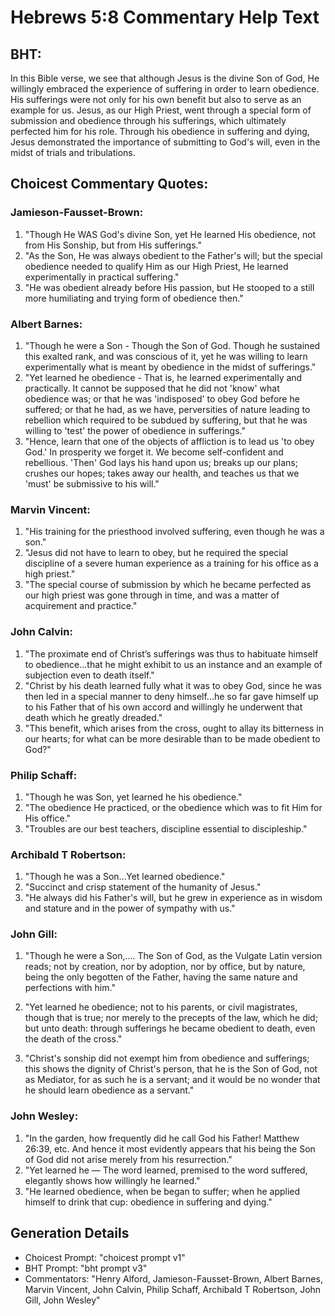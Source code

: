 # Hebrews 5:8 Commentary Help Text

## BHT:
In this Bible verse, we see that although Jesus is the divine Son of God, He willingly embraced the experience of suffering in order to learn obedience. His sufferings were not only for his own benefit but also to serve as an example for us. Jesus, as our High Priest, went through a special form of submission and obedience through his sufferings, which ultimately perfected him for his role. Through his obedience in suffering and dying, Jesus demonstrated the importance of submitting to God's will, even in the midst of trials and tribulations.

## Choicest Commentary Quotes:
### Jamieson-Fausset-Brown:
1. "Though He WAS God's divine Son, yet He learned His obedience, not from His Sonship, but from His sufferings."
2. "As the Son, He was always obedient to the Father's will; but the special obedience needed to qualify Him as our High Priest, He learned experimentally in practical suffering."
3. "He was obedient already before His passion, but He stooped to a still more humiliating and trying form of obedience then."

### Albert Barnes:
1. "Though he were a Son - Though the Son of God. Though he sustained this exalted rank, and was conscious of it, yet he was willing to learn experimentally what is meant by obedience in the midst of sufferings."
2. "Yet learned he obedience - That is, he learned experimentally and practically. It cannot be supposed that he did not 'know' what obedience was; or that he was 'indisposed' to obey God before he suffered; or that he had, as we have, perversities of nature leading to rebellion which required to be subdued by suffering, but that he was willing to 'test' the power of obedience in sufferings."
3. "Hence, learn that one of the objects of affliction is to lead us 'to obey God.' In prosperity we forget it. We become self-confident and rebellious. 'Then' God lays his hand upon us; breaks up our plans; crushes our hopes; takes away our health, and teaches us that we 'must' be submissive to his will."

### Marvin Vincent:
1. "His training for the priesthood involved suffering, even though he was a son."
2. "Jesus did not have to learn to obey, but he required the special discipline of a severe human experience as a training for his office as a high priest."
3. "The special course of submission by which he became perfected as our high priest was gone through in time, and was a matter of acquirement and practice."

### John Calvin:
1. "The proximate end of Christ’s sufferings was thus to habituate himself to obedience...that he might exhibit to us an instance and an example of subjection even to death itself."
2. "Christ by his death learned fully what it was to obey God, since he was then led in a special manner to deny himself...he so far gave himself up to his Father that of his own accord and willingly he underwent that death which he greatly dreaded."
3. "This benefit, which arises from the cross, ought to allay its bitterness in our hearts; for what can be more desirable than to be made obedient to God?"

### Philip Schaff:
1. "Though he was Son, yet learned he his obedience." 
2. "The obedience He practiced, or the obedience which was to fit Him for His office."
3. "Troubles are our best teachers, discipline essential to discipleship."

### Archibald T Robertson:
1. "Though he was a Son...Yet learned obedience." 
2. "Succinct and crisp statement of the humanity of Jesus."
3. "He always did his Father's will, but he grew in experience as in wisdom and stature and in the power of sympathy with us."

### John Gill:
1. "Though he were a Son,.... The Son of God, as the Vulgate Latin version reads; not by creation, nor by adoption, nor by office, but by nature, being the only begotten of the Father, having the same nature and perfections with him."

2. "Yet learned he obedience; not to his parents, or civil magistrates, though that is true; nor merely to the precepts of the law, which he did; but unto death: through sufferings he became obedient to death, even the death of the cross."

3. "Christ's sonship did not exempt him from obedience and sufferings; this shows the dignity of Christ's person, that he is the Son of God, not as Mediator, for as such he is a servant; and it would be no wonder that he should learn obedience as a servant."

### John Wesley:
1. "In the garden, how frequently did he call God his Father! Matthew 26:39, etc. And hence it most evidently appears that his being the Son of God did not arise merely from his resurrection."
2. "Yet learned he — The word learned, premised to the word suffered, elegantly shows how willingly he learned."
3. "He learned obedience, when be began to suffer; when he applied himself to drink that cup: obedience in suffering and dying."


## Generation Details
- Choicest Prompt: "choicest prompt v1"
- BHT Prompt: "bht prompt v3"
- Commentators: "Henry Alford, Jamieson-Fausset-Brown, Albert Barnes, Marvin Vincent, John Calvin, Philip Schaff, Archibald T Robertson, John Gill, John Wesley"
